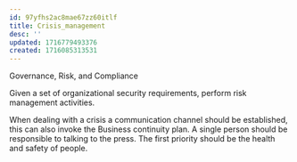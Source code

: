 ```yaml
---
id: 97yfhs2ac8mae67zz60itlf
title: Crisis_management
desc: ''
updated: 1716779493376
created: 1716085313531
---
```

Governance, Risk, and Compliance

Given a set of organizational security requirements, perform risk
management activities.

When dealing with a crisis a communication channel should be established, this can also invoke the Business continuity plan. A single person should be responsible to talking to the press. The first priority should be the health and safety of people.
